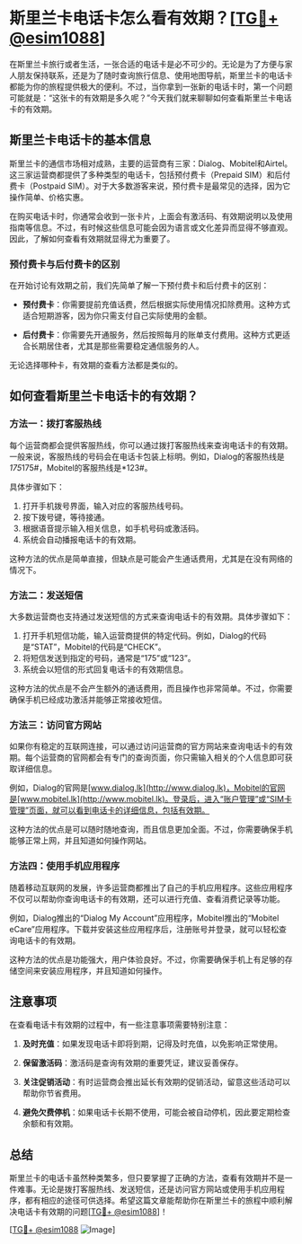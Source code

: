 # 斯里兰卡电话卡怎么看有效期？[[TG💪+ @esim1088](https://t.me/s/esim1088)]

在斯里兰卡旅行或者生活，一张合适的电话卡是必不可少的。无论是为了方便与家人朋友保持联系，还是为了随时查询旅行信息、使用地图导航，斯里兰卡的电话卡都能为你的旅程提供极大的便利。不过，当你拿到一张新的电话卡时，第一个问题可能就是：“这张卡的有效期是多久呢？”今天我们就来聊聊如何查看斯里兰卡电话卡的有效期。

## 斯里兰卡电话卡的基本信息

斯里兰卡的通信市场相对成熟，主要的运营商有三家：Dialog、Mobitel和Airtel。这三家运营商都提供了多种类型的电话卡，包括预付费卡（Prepaid SIM）和后付费卡（Postpaid SIM）。对于大多数游客来说，预付费卡是最常见的选择，因为它操作简单、价格实惠。

在购买电话卡时，你通常会收到一张卡片，上面会有激活码、有效期说明以及使用指南等信息。不过，有时候这些信息可能会因为语言或文化差异而显得不够直观。因此，了解如何查看有效期就显得尤为重要了。

### 预付费卡与后付费卡的区别

在开始讨论有效期之前，我们先简单了解一下预付费卡和后付费卡的区别：

- **预付费卡**：你需要提前充值话费，然后根据实际使用情况扣除费用。这种方式适合短期游客，因为你只需支付自己实际使用的金额。
  
- **后付费卡**：你需要先开通服务，然后按照每月的账单支付费用。这种方式更适合长期居住者，尤其是那些需要稳定通信服务的人。

无论选择哪种卡，有效期的查看方法都是类似的。

## 如何查看斯里兰卡电话卡的有效期？

### 方法一：拨打客服热线

每个运营商都会提供客服热线，你可以通过拨打客服热线来查询电话卡的有效期。一般来说，客服热线的号码会在电话卡包装上标明。例如，Dialog的客服热线是*175*175#，Mobitel的客服热线是*123#。

具体步骤如下：

1. 打开手机拨号界面，输入对应的客服热线号码。
2. 按下拨号键，等待接通。
3. 根据语音提示输入相关信息，如手机号码或激活码。
4. 系统会自动播报电话卡的有效期。

这种方法的优点是简单直接，但缺点是可能会产生通话费用，尤其是在没有网络的情况下。

### 方法二：发送短信

大多数运营商也支持通过发送短信的方式来查询电话卡的有效期。具体步骤如下：

1. 打开手机短信功能，输入运营商提供的特定代码。例如，Dialog的代码是“STAT”，Mobitel的代码是“CHECK”。
2. 将短信发送到指定的号码，通常是“175”或“123”。
3. 系统会以短信的形式回复电话卡的有效期信息。

这种方法的优点是不会产生额外的通话费用，而且操作也非常简单。不过，你需要确保手机已经成功激活并能够正常接收短信。

### 方法三：访问官方网站

如果你有稳定的互联网连接，可以通过访问运营商的官方网站来查询电话卡的有效期。每个运营商的官网都会有专门的查询页面，你只需输入相关的个人信息即可获取详细信息。

例如，Dialog的官网是[www.dialog.lk](http://www.dialog.lk)，Mobitel的官网是[www.mobitel.lk](http://www.mobitel.lk)。登录后，进入“账户管理”或“SIM卡管理”页面，就可以看到电话卡的详细信息，包括有效期。

这种方法的优点是可以随时随地查询，而且信息更加全面。不过，你需要确保手机能够正常上网，并且知道如何操作网站。

### 方法四：使用手机应用程序

随着移动互联网的发展，许多运营商都推出了自己的手机应用程序。这些应用程序不仅可以帮助你查询电话卡的有效期，还可以进行充值、查看消费记录等功能。

例如，Dialog推出的“Dialog My Account”应用程序，Mobitel推出的“Mobitel eCare”应用程序。下载并安装这些应用程序后，注册账号并登录，就可以轻松查询电话卡的有效期。

这种方法的优点是功能强大，用户体验良好。不过，你需要确保手机上有足够的存储空间来安装应用程序，并且知道如何操作。

## 注意事项

在查看电话卡有效期的过程中，有一些注意事项需要特别注意：

1. **及时充值**：如果发现电话卡即将到期，记得及时充值，以免影响正常使用。
   
2. **保留激活码**：激活码是查询有效期的重要凭证，建议妥善保存。

3. **关注促销活动**：有时运营商会推出延长有效期的促销活动，留意这些活动可以帮助你节省费用。

4. **避免欠费停机**：如果电话卡长期不使用，可能会被自动停机，因此要定期检查余额和有效期。

## 总结

斯里兰卡的电话卡虽然种类繁多，但只要掌握了正确的方法，查看有效期并不是一件难事。无论是拨打客服热线、发送短信，还是访问官方网站或使用手机应用程序，都有相应的途径可供选择。希望这篇文章能帮助你在斯里兰卡的旅程中顺利解决电话卡有效期的问题[[TG💪+ @esim1088](https://t.me/s/esim1088)]！

[[TG💪+ @esim1088](https://t.me/s/esim1088) ![Image](https://i.postimg.cc/4NQfJmqS/Snipaste-2025-05-13-00-14-12.png)]